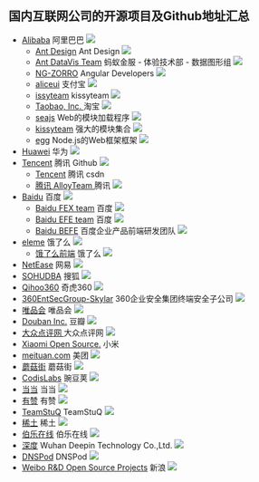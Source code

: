 国内互联网公司的开源项目及Github地址汇总
---

- [Alibaba](https://github.com/alibaba) 阿里巴巴 ![](https://avatars1.githubusercontent.com/u/1961952?v=3&s=14)
  - [Ant Design](https://github.com/ant-design) Ant Design ![](https://avatars1.githubusercontent.com/u/12101536?v=4&s=14)
  - [Ant DataVis Team](https://github.com/antvis) 蚂蚁金服 - 体验技术部 - 数据图形组 ![](https://avatars3.githubusercontent.com/u/19199542?v=4&s=14)
  - [NG-ZORRO](https://github.com/NG-ZORRO) Angular Developers ![](https://avatars2.githubusercontent.com/u/30223759?v=4&s=14)
  - [aliceui](https://github.com/aliceui) 支付宝 ![](https://avatars3.githubusercontent.com/u/3404882?v=3&s=14)
  - [issyteam](https://github.com/kissyteam) kissyteam ![](https://avatars1.githubusercontent.com/u/328318?v=3&s=14)
  - [Taobao, Inc. ](https://github.com/taobao) 淘宝 ![](https://avatars1.githubusercontent.com/u/328318?v=3&s=14)
  - [seajs](https://github.com/seajs) Web的模块加载程序 ![](https://avatars1.githubusercontent.com/u/12101536?v=4&s=14)
  - [kissyteam](https://github.com/kissyteam) 强大的模块集合 ![](https://avatars3.githubusercontent.com/u/328318?v=4&s=14)
  - [egg](https://github.com/eggjs) Node.js的Web框架框架 ![](https://avatars2.githubusercontent.com/u/15833670?v=4&s=14)
- [Huawei](https://github.com/Huawei-Hadoop) 华为 ![](https://avatars2.githubusercontent.com/u/539149?v=4&s=14)
- [Tencent](https://github.com/tencent) 腾讯 Github ![](https://avatars0.githubusercontent.com/u/18461506?v=4&s=14)
  - [Tencent](https://code.csdn.net/tencent) 腾讯 csdn
  - [腾讯 AlloyTeam ](https://github.com/AlloyTeam) 腾讯 ![](https://avatars2.githubusercontent.com/u/1503033?v=3&s=14)
- [Baidu](https://github.com/baidu) 百度 ![](https://avatars3.githubusercontent.com/u/13245940?v=4&s=14)
  - [Baidu FEX team](https://github.com/fex-team) 百度  ![](https://avatars0.githubusercontent.com/u/6668906?v=4&s=14)
  - [Baidu EFE team](https://github.com/ecomfe) 百度  ![](https://avatars3.githubusercontent.com/u/2268460?v=3&s=14)
  - [Baidu BEFE](https://github.com/be-fe) 百度企业产品前端研发团队  ![](https://avatars3.githubusercontent.com/u/8372490?v=4&s=14)
- [eleme](https://github.com/eleme) 饿了么 ![](https://avatars2.githubusercontent.com/u/1201438?v=4&s=14)
  - [饿了么前端](https://github.com/elemefe) 饿了么 ![](https://avatars2.githubusercontent.com/u/12810740?v=4&s=14)
- [NetEase](https://github.com/netease) 网易 ![](https://avatars2.githubusercontent.com/u/1460597?v=3&s=14)
- [SOHUDBA](https://github.com/SOHUDBA) 搜狐 ![](https://avatars2.githubusercontent.com/u/4919525?v=3&s=14)
- [Qihoo360](https://github.com/Qihoo360) 奇虎360 ![](https://avatars2.githubusercontent.com/u/4082929?v=3&s=14)
- [360EntSecGroup-Skylar](https://github.com/360EntSecGroup-Skylar) 360企业安全集团终端安全子公司 ![](https://avatars2.githubusercontent.com/u/29733149?v=3&s=14)
- [唯品会](https://github.com/vipshop) 唯品会 ![](https://avatars3.githubusercontent.com/u/7145544?v=3&s=14)
- [Douban Inc.](https://github.com/douban) 豆瓣 ![](https://avatars3.githubusercontent.com/u/1220164?v=3&s=14)
- [大众点评网 ](https://github.com/dianping) 大众点评网 ![](https://avatars0.githubusercontent.com/u/1539555?v=3&s=14)
- [Xiaomi Open Source.](https://github.com/xiaomi) 小米 
- [meituan.com](https://github.com/meituan) 美团 ![](https://avatars1.githubusercontent.com/u/977371?v=3&s=14)
- [蘑菇街](https://github.com/mogujie) 蘑菇街 ![](https://avatars1.githubusercontent.com/u/10172799?v=3&s=14)
- [CodisLabs](https://github.com/CodisLabs) 豌豆荚 ![](https://avatars1.githubusercontent.com/u/16700854?v=3&s=14)
- [当当](https://github.com/dangdangdotcom) 当当 ![](https://avatars1.githubusercontent.com/u/10172799?v=3&s=14)
- [有赞](https://github.com/youzan) 有赞 ![](https://avatars0.githubusercontent.com/u/11404085?v=3&s=14)
- [TeamStuQ](https://github.com/TeamStuQ) TeamStuQ ![](https://avatars2.githubusercontent.com/u/15888474?v=3&s=14)
- [稀土](https://github.com/xitu) 稀土 ![](https://avatars1.githubusercontent.com/u/10482599?v=3&s=14)
- [伯乐在线](https://github.com/jobbole) 伯乐在线 ![](https://avatars1.githubusercontent.com/u/8531823?v=3&s=14)
- [深度](https://github.com/linuxdeepin) Wuhan Deepin Technology Co.,Ltd. ![](https://avatars3.githubusercontent.com/u/1592697?v=4&s=14)
- [DNSPod](https://github.com/linuxdeepin) DNSPod ![](https://avatars3.githubusercontent.com/u/672779?v=4&s=14)
- [Weibo R&D Open Source Projects](https://github.com/weibocom) 新浪 ![](https://avatars3.githubusercontent.com/u/672779?v=4&s=14)